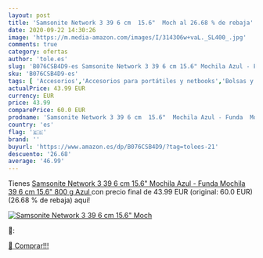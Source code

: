 ```yaml
---
layout: post
title: 'Samsonite Network 3 39 6 cm  15.6"  Moch al 26.68 % de rebaja'
date: 2020-09-22 14:30:26
image: 'https://m.media-amazon.com/images/I/3143O6w+vaL._SL400_.jpg'
comments: true
category: ofertas
author: 'tole.es'
slug: 'B076CSB4D9-es Samsonite Network 3 39 6 cm 15.6" Mochila Azul - Funda...'
sku: 'B076CSB4D9-es'
tags: [ 'Accesorios','Accesorios para portátiles y netbooks','Bolsas y fundas para portátiles y netbooks','Informática','Mochilas para portátiles y netbooks','mochila', ]
actualPrice: 43.99 EUR
currency: EUR
price: 43.99
comparePrice: 60.0 EUR
prodname: 'Samsonite Network 3 39 6 cm  15.6"  Mochila Azul - Funda  Mochila  39 6 cm  15.6"   800 g  Azul '
country: 'es'
flag: '🇪🇸'
brand: ''
buyurl: 'https://www.amazon.es/dp/B076CSB4D9/?tag=tolees-21'
descuento: '26.68'
average: '46.99'
---
```


Tienes [Samsonite Network 3 39 6 cm  15.6"  Mochila Azul - Funda  Mochila  39 6 cm  15.6"   800 g  Azul ](https://www.amazon.es/dp/B076CSB4D9/?tag=tolees-21) con precio final de  43.99 EUR (original: 60.0 EUR) (26.68 %  de rebaja) aqui!

[![Samsonite Network 3 39 6 cm  15.6"  Moch](https://m.media-amazon.com/images/I/3143O6w+vaL._SL400_.jpg)](https://www.amazon.es/dp/B076CSB4D9/?tag=tolees-21)

🔎:


[🛒 Comprar!!!](https://www.amazon.es/dp/B076CSB4D9/?tag=tolees-21)
